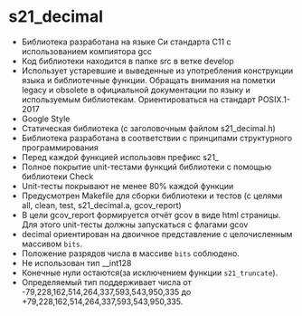 # s21_decimal

- Библиотека разработана на языке Си стандарта C11 с использованием компиятора gcc 
- Код библиотеки находится в папке src в ветке develop  
- Использует устаревшие и выведенные из употребления конструкции языка и библиотечные функции. Обращать внимания на пометки legacy и obsolete в официальной документации по языку и используемым библиотекам. Ориентироваться на стандарт POSIX.1-2017
- Google Style
- Статическая библиотека (с заголовочным файлом s21_decimal.h)
- Библиотека разработана в соответствии с принципами структурного программирования
- Перед каждой функцией использовн префикс s21_
- Полное покрытие unit-тестами функций библиотеки c помощью библиотеки Check  
- Unit-тесты покрывают не менее 80% каждой функции  
- Предусмотрен Makefile для сборки библиотеки и тестов (с целями all, clean, test, s21_decimal.a, gcov_report)  
- В цели gcov_report формируется отчёт gcov в виде html страницы. Для этого unit-тесты должны запускаться с флагами gcov  
- decimal ориентирован на двоичное представление с целочисленным массивом `bits`. 
- Положение разрядов числа в массиве `bits` соблюдено.
- Не использован тип __int128
- Конечные нули остаются(за исключением функции `s21_truncate`).
- Определяемый тип поддерживает числа от -79,228,162,514,264,337,593,543,950,335 до +79,228,162,514,264,337,593,543,950,335.
